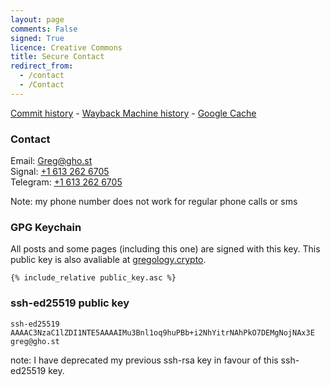 ```yaml
---
layout: page
comments: False
signed: True
licence: Creative Commons
title: Secure Contact
redirect_from:
  - /contact
  - /Contact
---
```


[Commit history](https://github.com/gregology/gregology.github.io/commits/master/secure.md) - [Wayback Machine history](https://web.archive.org/web/2018*/https://gregology.net/secure/) - [Google Cache](https://webcache.googleusercontent.com/search?q=cache:https://gregology.net/secure/)

### Contact

<p>
Email: <a href='mailto:greg@gho.st'>Greg@gho.st</a><br>
Signal: <a href='https://signal.me/#p/+16132626705'>+1 613 262 6705</a><br>
Telegram: <a href='https://t.me/gregology'>+1 613 262 6705</a><br>


Note: my phone number does not work for regular phone calls or sms<br>
</p>

### GPG Keychain

All posts and some pages (including this one) are signed with this key. This public key is also avaliable at [gregology.crypto](https://gregology.crypto).

```
{% include_relative public_key.asc %}
```

### ssh-ed25519 public key

```
ssh-ed25519 AAAAC3NzaC1lZDI1NTE5AAAAIMu3Bnl1oq9huPBb+i2NhYitrNAhPkO7DEMgNojNAx3E greg@gho.st
```

note: I have deprecated my previous ssh-rsa key in favour of this ssh-ed25519 key.
